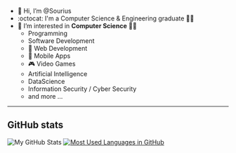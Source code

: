 - 👋 Hi, I’m @Sourius
- :octocat: I'm a Computer Science & Engineering graduate 👨‍💻
- 👀 I’m interested in **Computer Science** 🧑‍💻
	- Programming
  	- Software Development
  	- 📄 Web Development
  	- 📱 Mobile Apps
  	- 🎮 Video Games
	- Artificial Intelligence
	- DataScience
	- Information Security / Cyber Security
	- and more ...
<!--
- 🌱 I'm currently learning 🤖 Mobile Apps Development with Android Studio and Kotlin
-->

<hr>

## GitHub stats
![My GitHub Stats](https://github-readme-stats.vercel.app/api?username=sourius&count_private=true&show_icons=true)
[![Most Used Languages in GitHub](https://github-readme-stats.vercel.app/api/top-langs/?username=sourius&layout=compact)](https://github.com/sourius/Sourius)

<!--
- :arrow_right: C++ and C#
- :arrow_right: Unity + Game Development
--> 

<!-- 
- 🔭 I’m currently working on ...
- 🌱 I’m currently learning ...
- 👯 I’m looking to collaborate on ...
- 🤔 I’m looking for help with ...
- 💬 Ask me about ...
- 📫 How to reach me: ...
- 😄 Pronouns: ...
- ⚡ Fun fact: ...
- https://gist.github.com/rxaviers/7360908
-->
